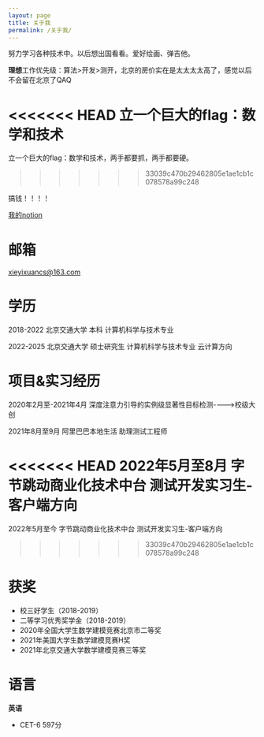 ```yaml
---
layout: page
title: 关于我
permalink: /关于我/
---
```


努力学习各种技术中。以后想出国看看。爱好绘画、弹吉他。

**理想**工作优先级：算法>开发>测开，北京的房价实在是太太太太高了，感觉以后不会留在北京了QAQ

<<<<<<< HEAD
立一个巨大的flag：数学和技术
=======
立一个巨大的flag：数学和技术，两手都要抓，两手都要硬。
>>>>>>> 33039c470b29462805e1ae1cb1c078578a99c248

搞钱！！！！

 <a href="https://level-candle-e96.notion.site/f2bf8021bfa24ce4aec5d4f090f09cd8?v=9514a7d6d56c4578ac47142778cfd557" class="external" target="_blank">我的notion</a> 


# 邮箱

xieyixuancs@163.com

# 学历

2018-2022 北京交通大学 本科 计算机科学与技术专业

2022-2025 北京交通大学 硕士研究生 计算机科学与技术专业 云计算方向

# 项目&实习经历

2020年2月至-2021年4月 深度注意力引导的实例级显著性目标检测---->校级大创

2021年8月至9月 阿里巴巴本地生活 助理测试工程师

<<<<<<< HEAD
2022年5月至8月 字节跳动商业化技术中台 测试开发实习生-客户端方向
=======
2022年5月至今 字节跳动商业化技术中台 测试开发实习生-客户端方向
>>>>>>> 33039c470b29462805e1ae1cb1c078578a99c248

# 获奖

* 校三好学生（2018-2019）
* 二等学习优秀奖学金（2018-2019）
* 2020年全国大学生数学建模竞赛北京市二等奖
* 2021年美国大学生数学建模竞赛H奖
* 2021年北京交通大学数学建模竞赛三等奖

# 语言

**英语**

* CET-6 597分